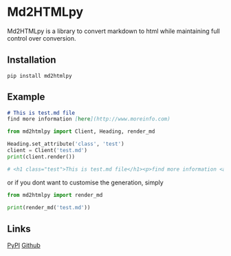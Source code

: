 # Md2HTMLpy

Md2HTMLpy is a library to convert markdown to html while maintaining full control over conversion.

## Installation
```
pip install md2htmlpy
```

## Example
```md
# This is test.md file
find more information [here](http://www.moreinfo.com)
```
```py
from md2htmlpy import Client, Heading, render_md

Heading.set_attribute('class', 'test')
client = Client('test.md') 
print(client.render())

# <h1 class="test">This is test.md file</h1><p>find more information <a href="http://www.moreinfo.com">here</a></p>
```
or if you dont want to customise the generation, simply
```py
from md2htmlpy import render_md

print(render_md('test.md'))
```
## Links
[PyPI](https://pypi.org/project/md2htmlpy/)
[Github](https://github.com/blitzjb/md2htmlpy)